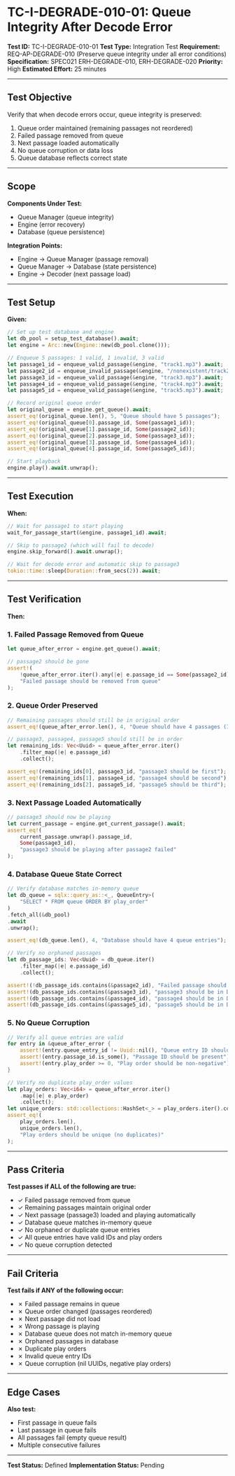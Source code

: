 # TC-I-DEGRADE-010-01: Queue Integrity After Decode Error

**Test ID:** TC-I-DEGRADE-010-01
**Test Type:** Integration Test
**Requirement:** REQ-AP-DEGRADE-010 (Preserve queue integrity under all error conditions)
**Specification:** SPEC021 ERH-DEGRADE-010, ERH-DEGRADE-020
**Priority:** High
**Estimated Effort:** 25 minutes

---

## Test Objective

Verify that when decode errors occur, queue integrity is preserved:
1. Queue order maintained (remaining passages not reordered)
2. Failed passage removed from queue
3. Next passage loaded automatically
4. No queue corruption or data loss
5. Queue database reflects correct state

---

## Scope

**Components Under Test:**
- Queue Manager (queue integrity)
- Engine (error recovery)
- Database (queue persistence)

**Integration Points:**
- Engine → Queue Manager (passage removal)
- Queue Manager → Database (state persistence)
- Engine → Decoder (next passage load)

---

## Test Setup

**Given:**
```rust
// Set up test database and engine
let db_pool = setup_test_database().await;
let engine = Arc::new(Engine::new(db_pool.clone()));

// Enqueue 5 passages: 1 valid, 1 invalid, 3 valid
let passage1_id = enqueue_valid_passage(&engine, "track1.mp3").await;  // Valid
let passage2_id = enqueue_invalid_passage(&engine, "/nonexistent/track2.mp3").await;  // INVALID
let passage3_id = enqueue_valid_passage(&engine, "track3.mp3").await;  // Valid
let passage4_id = enqueue_valid_passage(&engine, "track4.mp3").await;  // Valid
let passage5_id = enqueue_valid_passage(&engine, "track5.mp3").await;  // Valid

// Record original queue order
let original_queue = engine.get_queue().await;
assert_eq!(original_queue.len(), 5, "Queue should have 5 passages");
assert_eq!(original_queue[0].passage_id, Some(passage1_id));
assert_eq!(original_queue[1].passage_id, Some(passage2_id));
assert_eq!(original_queue[2].passage_id, Some(passage3_id));
assert_eq!(original_queue[3].passage_id, Some(passage4_id));
assert_eq!(original_queue[4].passage_id, Some(passage5_id));

// Start playback
engine.play().await.unwrap();
```

---

## Test Execution

**When:**
```rust
// Wait for passage1 to start playing
wait_for_passage_start(&engine, passage1_id).await;

// Skip to passage2 (which will fail to decode)
engine.skip_forward().await.unwrap();

// Wait for decode error and automatic skip to passage3
tokio::time::sleep(Duration::from_secs(2)).await;
```

---

## Test Verification

**Then:**

### 1. Failed Passage Removed from Queue
```rust
let queue_after_error = engine.get_queue().await;

// passage2 should be gone
assert!(
    !queue_after_error.iter().any(|e| e.passage_id == Some(passage2_id)),
    "Failed passage should be removed from queue"
);
```

### 2. Queue Order Preserved
```rust
// Remaining passages should still be in original order
assert_eq!(queue_after_error.len(), 4, "Queue should have 4 passages (1 removed)");

// passage3, passage4, passage5 should still be in order
let remaining_ids: Vec<Uuid> = queue_after_error.iter()
    .filter_map(|e| e.passage_id)
    .collect();

assert_eq!(remaining_ids[0], passage3_id, "passage3 should be first");
assert_eq!(remaining_ids[1], passage4_id, "passage4 should be second");
assert_eq!(remaining_ids[2], passage5_id, "passage5 should be third");
```

### 3. Next Passage Loaded Automatically
```rust
// passage3 should now be playing
let current_passage = engine.get_current_passage().await;
assert_eq!(
    current_passage.unwrap().passage_id,
    Some(passage3_id),
    "passage3 should be playing after passage2 failed"
);
```

### 4. Database Queue State Correct
```rust
// Verify database matches in-memory queue
let db_queue = sqlx::query_as::<_, QueueEntry>(
    "SELECT * FROM queue ORDER BY play_order"
)
.fetch_all(&db_pool)
.await
.unwrap();

assert_eq!(db_queue.len(), 4, "Database should have 4 queue entries");

// Verify no orphaned passages
let db_passage_ids: Vec<Uuid> = db_queue.iter()
    .filter_map(|e| e.passage_id)
    .collect();

assert!(!db_passage_ids.contains(&passage2_id), "Failed passage should be removed from DB");
assert!(db_passage_ids.contains(&passage3_id), "passage3 should be in DB");
assert!(db_passage_ids.contains(&passage4_id), "passage4 should be in DB");
assert!(db_passage_ids.contains(&passage5_id), "passage5 should be in DB");
```

### 5. No Queue Corruption
```rust
// Verify all queue entries are valid
for entry in &queue_after_error {
    assert!(entry.queue_entry_id != Uuid::nil(), "Queue entry ID should be valid");
    assert!(entry.passage_id.is_some(), "Passage ID should be present");
    assert!(entry.play_order >= 0, "Play order should be non-negative");
}

// Verify no duplicate play_order values
let play_orders: Vec<i64> = queue_after_error.iter()
    .map(|e| e.play_order)
    .collect();
let unique_orders: std::collections::HashSet<_> = play_orders.iter().collect();
assert_eq!(
    play_orders.len(),
    unique_orders.len(),
    "Play orders should be unique (no duplicates)"
);
```

---

## Pass Criteria

**Test passes if ALL of the following are true:**
- ✓ Failed passage removed from queue
- ✓ Remaining passages maintain original order
- ✓ Next passage (passage3) loaded and playing automatically
- ✓ Database queue matches in-memory queue
- ✓ No orphaned or duplicate queue entries
- ✓ All queue entries have valid IDs and play orders
- ✓ No queue corruption detected

---

## Fail Criteria

**Test fails if ANY of the following occur:**
- ✗ Failed passage remains in queue
- ✗ Queue order changed (passages reordered)
- ✗ Next passage did not load
- ✗ Wrong passage is playing
- ✗ Database queue does not match in-memory queue
- ✗ Orphaned passages in database
- ✗ Duplicate play orders
- ✗ Invalid queue entry IDs
- ✗ Queue corruption (nil UUIDs, negative play orders)

---

## Edge Cases

**Also test:**
- First passage in queue fails
- Last passage in queue fails
- All passages fail (empty queue result)
- Multiple consecutive failures

---

**Test Status:** Defined
**Implementation Status:** Pending
